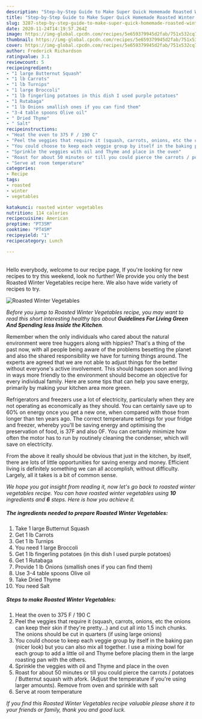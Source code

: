 ```yaml
---
description: "Step-by-Step Guide to Make Super Quick Homemade Roasted Winter Vegetables"
title: "Step-by-Step Guide to Make Super Quick Homemade Roasted Winter Vegetables"
slug: 3287-step-by-step-guide-to-make-super-quick-homemade-roasted-winter-vegetables
date: 2020-11-24T14:19:57.264Z
image: https://img-global.cpcdn.com/recipes/5e659379945d2fab/751x532cq70/roasted-winter-vegetables-recipe-main-photo.jpg
thumbnail: https://img-global.cpcdn.com/recipes/5e659379945d2fab/751x532cq70/roasted-winter-vegetables-recipe-main-photo.jpg
cover: https://img-global.cpcdn.com/recipes/5e659379945d2fab/751x532cq70/roasted-winter-vegetables-recipe-main-photo.jpg
author: Frederick Richardson
ratingvalue: 3.1
reviewcount: 5
recipeingredient:
- "1 large Butternut Squash"
- "1 lb Carrots"
- "1 lb Turnips"
- "1 large Broccoli"
- "1 lb fingerling potatoes in this dish I used purple potatoes"
- "1 Rutabaga"
- "1 lb Onions smallish ones if you can find them"
- "3-4 table spoons Olive oil"
- " Dried Thyme"
- " Salt"
recipeinstructions:
- "Heat the oven to 375 F / 190 C"
- "Peel the veggies that require it (squash, carrots, onions, etc the onions can keep their skin if they&#39;re pretty...) and cut all into 1.5 inch chunks. The onions should be cut in quarters (if using large onions)"
- "You could choose to keep each veggie group by itself in the baking pan (nicer look) but you can also mix all together. I use a mixing bowl for each group to add a little oil and Thyme before placing them in the large roasting pan with the others."
- "Sprinkle the veggies with oil and Thyme and place in the oven"
- "Roast for about 50 minutes or till you could pierce the carrots / potatoes / Butternut squash with afork. (Adjust the temperature if you&#39;re using larger amounts). Remove from oven and sprinkle with salt"
- "Serve at room temperature"
categories:
- Recipe
tags:
- roasted
- winter
- vegetables

katakunci: roasted winter vegetables 
nutrition: 114 calories
recipecuisine: American
preptime: "PT35M"
cooktime: "PT45M"
recipeyield: "1"
recipecategory: Lunch

---
```

<br>
Hello everybody, welcome to our recipe page, If you're looking for new recipes to try this weekend, look no further! We provide you only the best Roasted Winter Vegetables recipe here. We also have wide variety of recipes to try.
<br>


![Roasted Winter Vegetables](https://img-global.cpcdn.com/recipes/5e659379945d2fab/751x532cq70/roasted-winter-vegetables-recipe-main-photo.jpg)

<i>Before you jump to Roasted Winter Vegetables recipe, you may want to read this short interesting healthy tips about 
<strong>Guidelines For Living Green And Spending less Inside the Kitchen</strong>.</i>
</br>

Remember when the only individuals who cared about the natural environment were tree huggers along with hippies? That's a thing of the past now, with all people being aware of the problems besetting the planet and also the shared responsibility we have for turning things around. The experts are agreed that we are not able to adjust things for the better without everyone's active involvement. This should happen soon and living in ways more friendly to the environment should become an objective for every individual family. Here are some tips that can help you save energy, primarily by making your kitchen area more green.

Refrigerators and freezers use a lot of electricity, particularly when they are not operating as economically as they should. You can certainly save up to 60% on energy once you get a new one, when compared with those from longer than ten years ago. The correct temperature settings for your fridge and freezer, whereby you'll be saving energy and optimising the preservation of food, is 37F and also 0F. You can certainly minimize how often the motor has to run by routinely cleaning the condenser, which will save on electricity.

From the above it really should be obvious that just in the kitchen, by itself, there are lots of little opportunities for saving energy and money. Efficient living is definitely something we can all accomplish, without difficulty. Largely, all it takes is a bit of common sense.


<i>We hope you got insight from reading it, now let's go back to roasted winter vegetables recipe. You can have roasted winter vegetables using <strong>10</strong> ingredients and <strong>6</strong> steps. Here is how you achieve it.
</i>

##### The ingredients needed to prepare Roasted Winter Vegetables:

1. Take 1 large Butternut Squash
1. Get 1 lb Carrots
1. Get 1 lb Turnips
1. You need 1 large Broccoli
1. Get 1 lb fingerling potatoes (in this dish I used purple potatoes)
1. Get 1 Rutabaga
1. Provide 1 lb Onions (smallish ones if you can find them)
1. Use 3-4 table spoons Olive oil
1. Take  Dried Thyme
1. You need  Salt


##### Steps to make Roasted Winter Vegetables:

1. Heat the oven to 375 F / 190 C
1. Peel the veggies that require it (squash, carrots, onions, etc the onions can keep their skin if they&#39;re pretty...) and cut all into 1.5 inch chunks. The onions should be cut in quarters (if using large onions)
1. You could choose to keep each veggie group by itself in the baking pan (nicer look) but you can also mix all together. I use a mixing bowl for each group to add a little oil and Thyme before placing them in the large roasting pan with the others.
1. Sprinkle the veggies with oil and Thyme and place in the oven
1. Roast for about 50 minutes or till you could pierce the carrots / potatoes / Butternut squash with afork. (Adjust the temperature if you&#39;re using larger amounts). Remove from oven and sprinkle with salt
1. Serve at room temperature


<i>If you find this Roasted Winter Vegetables recipe valuable please share it to your friends or family, thank you and good luck.</i>
